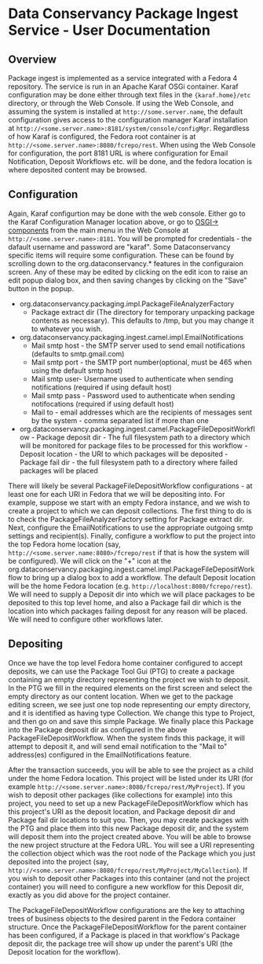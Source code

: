 # Data Conservancy Package Ingest Service - User Documentation

## Overview
Package ingest is implemented as a service integrated with a Fedora 4 repository. The service is run in an Apache Karaf OSGi container. Karaf configuration may be done either through text files in the `{karaf.home}/etc` directory, or through the Web Console. If using the Web Console, and assuming the system is installed at `http://some.server.name`, the default configuration gives access to the configuration manager Karaf installation at `http://<some.server.name>:8181/system/console/configMgr`. Regardless of how Karaf is configured, the Fedora root container is at `http://<some.server.name>:8080/fcrepo/rest`. When using the Web Console for configuration, the port 8181 URL is where configuration for Email Notification, Deposit Workflows etc. will be done, and the fedora location is where deposited content may be browsed.

## Configuration
Again, Karaf configurtion may be done with the web console. Either go to the Karaf Configuration Manager location above, or go to [OSGI-> components](http://localhost:8181/system/console/components)  from the main menu in the Web Console at `http://<some.server.name>:8181`. You will be prompted for credentials - the dafault username and password are "karaf". Some Dataconservancy specific items will require some configuration. These can be found by scrolling down to the org.dataconservancy.* features in the configuraion screen. Any of these may be edited by clicking on the edit icon to raise an edit popup dialog box, and then saving changes by clicking on the "Save" button in the popup.

- org.dataconservancy.packaging.impl.PackageFileAnalyzerFactory 
	 - Package    extract dir (The directory for temporary unpacking package contents as necessary). This defaults to /tmp, but you may change it to whatever you wish.	    
 - org.dataconservancy.packaging.ingest.camel.impl.EmailNotifications   
	  - Mail smtp host - the SMTP server used to send email notifications (defaults to smtp.gmail.com)
	  - Mail smtp port - the SMTP port number(optional, must be 465 when using the default smtp host)  
	  - Mail smtp user- Username used to authenticate when sending notifications (required if using default host)
	  - Mail smtp pass - Password used to authenticate when sending notifocations (required if using default host)
	  - Mail to - email addresses which are the recipients of messages sent by the system - comma separated list if more than one
 - org.dataconservancy.packaging.ingest.camel.PackageFileDepositWorkflow
	   - Package deposit dir - The full filesystem path to a directory which will be monitored for package files to be processed for this workflow
	   - Deposit location - the URI to which packages will be deposited
	   - Package fail dir - the full filesystem path to a directory where failed packages will be placed

There will likely be several PackageFileDepositWorkflow configurations - at least one for each URI in Fedora that we will be depositing into. For example, suppose we start with an empty Fedora instance, and we wish to create a project to which we can deposit collections. The first thing to do is to check the PackageFileAnalyzerFactory setting for Package extract dir. Next, configure the EmailNotifications to use the appropriate outgoing smtp settings and recipient(s). Finally, configure a workflow to put the project into the top Fedora home location (say, `http://<some.server.name:8080>/fcrepo/rest` if that is how the system will be configured). We will click on the "+" icon at the org.dataconservancy.packaging.ingest.camel.impl.PackageFileDepositWorkflow to bring up a dialog box to add a workflow. The default Deposit location will be the home Fedora location (e.g. `http://localhost:8080/fcrepo/rest`). We will need to supply a Deposit dir into which we will place packages to be deposited to this top level home, and also a Package fail dir which is the location into which packages failing deposit for any reason will be placed. We will need to configure other workflows later.

## Depositing
Once we have the top level Fedora home container configured to accept deposits, we can use the Package Tool Gui (PTG) to create a package containing an empty directory representing the project we wish to deposit. In the PTG we fill in the required elements on the first screen and select the empty directory as our content location. When we get to the package editing screen, we see just one top node representing our empty directory, and it is identified as having type Collection. We change this type to Project, and then go on and save this simple Package. We finally place this Package into the Package deposit dir as configured in the above PackageFileDepositWorkflow. When the system finds this package, it will attempt to deposit it, and will send email notification to the "Mail to" address(es) configured in the EmailNotifications feature. 

After the transaction succeeds, you will be able to see the project as a child under the home Fedora location. This project will be listed under its URI (for example `http://<some.server.name>:8080/fcrepo/rest/MyProject`). If you wish to deposit other packages (like collections for example) into this project, you need to set up a new PackageFileDepositWorkflow which has this project's URI as the deposit location, and Package deposit dir and Package fail dir locations to suit you. Then, you may create packages with the PTG and place them into this new Package deposit dir, and the system will deposit them into the project created above. You will be able to browse the new project structure at the Fedora URL. You will see a URI representing the collection object which was the root node of the Package which you just deposited into the project (say, `http://<some.server.name>:8080/fcrepo/rest/MyProject/MyCollection`). If you wish to deposit other Packages into this container (and not the project container) you will need to configure a new workflow for this Deposit dir, exactly as you did above for the project container.

The PackageFileDepositWorkflow configurations are the key to attaching trees of business objects to the desired parent in the Fedora container structure. Once the PackageFileDepositWorkflow for the parent container has been configured, if a Package is placed in that workflow's Package deposit dir, the package tree will show up under the parent's URI (the Deposit location for the workflow).